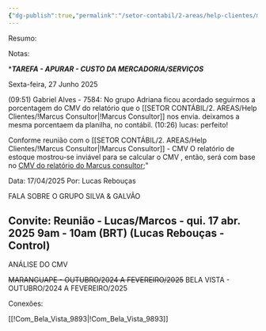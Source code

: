 ```yaml
---
{"dg-publish":true,"permalink":"/setor-contabil/2-areas/help-clientes/maranguape-154/","dgPassFrontmatter":true,"created":"2025-04-04T14:02:50.120-03:00","updated":"2025-07-18T14:31:23.921-03:00"}
---
```



Resumo:



Notas:



 ****TAREFA - APURAR - CUSTO DA MERCADORIA/SERVIÇOS***


Sexta-feira, 27 Junho 2025
 
(09:51) Gabriel Alves - 7584: No grupo Adriana ficou acordado seguirmos a porcentagem do CMV do relatório  que o [[SETOR CONTÁBIL/2. AREAS/Help Clientes/!Marcus Consultor\|!Marcus Consultor]] nos envia. deixamos a mesma porcentaem da planilha, no contábil.
(10:26) lucas: perfeito!


Conforme reunião com o [[SETOR CONTÁBIL/2. AREAS/Help Clientes/!Marcus Consultor\|!Marcus Consultor]] - CMV O relatório de estoque mostrou-se inviável para se calcular o CMV , então, será com base no <u>CMV do relatório do Marcus consultor</u>;"

Data: 17/04/2025
Por: Lucas Rebouças





FALA SOBRE O GRUPO SILVA & GALVÃO

## Convite: Reunião - Lucas/Marcos - qui. 17 abr. 2025 9am - 10am (BRT) (Lucas Rebouças - Control)

ANÁLISE DO CMV

~~MARANGUAPE - OUTUBRO/2024 A FEVEREIRO/2025~~
BELA VISTA - OUTUBRO/2024 A FEVEREIRO/2025

Conexões:

[[!Com_Bela_Vista_9893\|!Com_Bela_Vista_9893]]